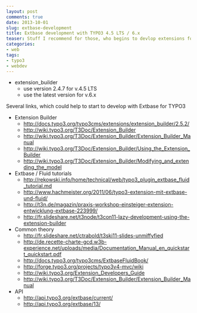 ```yaml
---
layout: post
comments: true
date: 2013-10-01
slug: extbase-development
title: Extbase development with TYPO3 4.5 LTS / 6.x
teaser: Stuff I recommend for those, who begins to devlop extensions for TYPO3 in right way
categories:
- web
tags:
- typo3
- webdev
---
```



- extension_builder
  * use version 2.4.7 for v.4.5 LTS
  * use the latest version for v.6.x

Several links, which could help to start to develop with Extbase for TYPO3

- Extension Builder
  * http://docs.typo3.org/typo3cms/extensions/extension_builder/2.5.2/
  * http://wiki.typo3.org/T3Doc/Extension_Builder
  * http://wiki.typo3.org/T3Doc/Extension_Builder/Extension_Builder_Manual
  * http://wiki.typo3.org/T3Doc/Extension_Builder/Using_the_Extension_Builder
  * http://wiki.typo3.org/T3Doc/Extension_Builder/Modifying_and_extending_the_model  
- Extbase / Fluid tutorials 
  * http://rekowski.info/home/technical/web/typo3_plugin_extbase_fluid_tutorial.md
  * http://www.hachmeister.org/2011/06/typo3-extension-mit-extbase-und-fluid/
  * http://t3n.de/magazin/praxis-workshop-einsteiger-extension-entwicklung-extbase-223999/
  * http://fr.slideshare.net/t3node/t3con11-lazy-development-using-the-extension-builder
- Common theory
  * http://fr.slideshare.net/ctrabold/t3ski11-slides-unmiffyfied
  * http://de.recette-charte-gcd.w3b-experience.net/uploads/media/Documentation_Manual_en_quickstart_quickstart.pdf
  * http://docs.typo3.org/typo3cms/ExtbaseFluidBook/
  * http://forge.typo3.org/projects/typo3v4-mvc/wiki
  * http://wiki.typo3.org/Extension_Developers_Guide
  * http://wiki.typo3.org/T3Doc/Extension_Builder/Extension_Builder_Manual
- API
  * http://api.typo3.org/extbase/current/
  * http://api.typo3.org/extbase/13/
